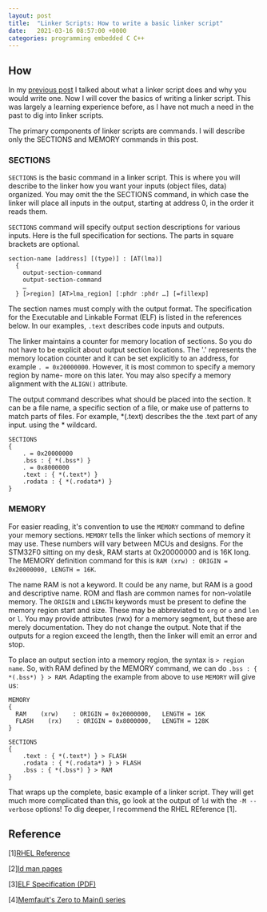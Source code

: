 ```yaml
---
layout: post
title:  "Linker Scripts: How to write a basic linker script"
date:   2021-03-16 08:57:00 +0000 
categories: programming embedded C C++
---
```


## How

In my [previous post](https://timconnelly.github.io/programming/embedded/c/c++/2021/03/05/linker-scripts.html) I talked about what a linker script does and why you would write one. Now I will cover the basics of writing a linker script. This was largely a learning experience before, as I have not much a need in the past to dig into linker scripts.

The primary components of linker scripts are commands. I will describe only the SECTIONS and MEMORY commands in this post. 

### SECTIONS
`SECTIONS` is the basic command in a linker script. This is where you will describe to the linker how you want your inputs (object files, data) organized. You may omit the the SECTIONS command, in which case the linker will place all inputs in the output, starting at address 0, in the order it reads them.

`SECTIONS` command will specify output section descriptions for various inputs. Here is the full specification for sections. The parts in square brackets are optional. 
```ld
section-name [address] [(type)] : [AT(lma)]
  {
    output-section-command
    output-section-command
    …
  } [>region] [AT>lma_region] [:phdr :phdr …] [=fillexp]
```

The section names must comply with the output format. The specification for the Executable and Linkable Format (ELF) is listed in the references below. In our examples, `.text` describes code inputs and outputs.

The linker maintains a counter for memory location of sections. So you do not have to be explicit about output section locations. The '.' represents the memory location counter and it can be set explicitly to an address, for example `. = 0x20000000`. However, it is most common to specify a memory region by name- more on this later. You may also specify a memory alignment with the `ALIGN()` attribute. 

The output command describes what should be placed into the section. It can be a file name, a specific section of a file, or make use of patterns to match parts of files. For example, *(.text) describes the the .text part of any input. using the * wildcard. 

```ld
SECTIONS
{
    . = 0x20000000
    .bss : { *(.bss*) }
    . = 0x8000000
    .text : { *(.text*) } 
    .rodata : { *(.rodata*) }
}
```

### MEMORY
For easier reading, it's convention to use the `MEMORY` command to define your memory sections. `MEMORY` tells the linker which sections of memory it may use. These numbers will vary between MCUs and designs. For the STM32F0 sitting on my desk, RAM starts at 0x20000000 and is 16K long. The MEMORY definition command for this is `RAM (xrw) : ORIGIN = 0x20000000, LENGTH = 16K`.

The name RAM is not a keyword. It could be any name, but RAM is a good and descriptive name. ROM and flash are common names for non-volatile memory. The `ORIGIN` and `LENGTH` keywords must be present to define the memory region start and size. These may be abbreviated to `org` or `o` and `len` or `l`. You may provide attributes (rwx) for a memory segment, but these are merely documentation. They do not change the output. Note that if the outputs for a region exceed the length, then the linker will emit an error and stop. 

To place an output section into a memory region, the syntax is `> region name`. So, with RAM defined by the MEMORY command, we can do `.bss : { *(.bss*) } > RAM`. Adapting the example from above to use `MEMORY` will give us:

```ld
MEMORY
{
  RAM    (xrw)    : ORIGIN = 0x20000000,   LENGTH = 16K
  FLASH    (rx)    : ORIGIN = 0x8000000,   LENGTH = 128K
}

SECTIONS
{
    .text : { *(.text*) } > FLASH
    .rodata : { *(.rodata*) } > FLASH
    .bss : { *(.bss*) } > RAM
}
```

That wraps up the complete, basic example of a linker script. They will get much more complicated than this, go look at the output of `ld` with the `-M --verbose` options! To dig deeper, I recommend the RHEL REference [1].

## **Reference**
[1][RHEL Reference](http://web.mit.edu/rhel-doc/3/rhel-ld-en-3/scripts.html)

[2][ld man pages](https://man7.org/linux/man-pages/man8/ld.so.8.html)

[3][ELF Specification (PDF)](refspecs.linuxbase.org/elf/elf.pdf)

[4][Memfault's Zero to Main() series](https://interrupt.memfault.com/blog/how-to-write-linker-scripts-for-firmware)
